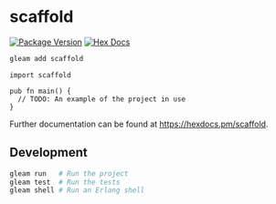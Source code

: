 # scaffold

[![Package Version](https://img.shields.io/hexpm/v/scaffold)](https://hex.pm/packages/scaffold)
[![Hex Docs](https://img.shields.io/badge/hex-docs-ffaff3)](https://hexdocs.pm/scaffold/)

```sh
gleam add scaffold
```
```gleam
import scaffold

pub fn main() {
  // TODO: An example of the project in use
}
```

Further documentation can be found at <https://hexdocs.pm/scaffold>.

## Development

```sh
gleam run   # Run the project
gleam test  # Run the tests
gleam shell # Run an Erlang shell
```
